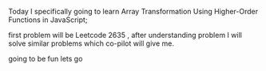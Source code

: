 Today I specifically going to learn Array Transformation Using Higher-Order Functions in JavaScript; 

first problem will be  Leetcode 2635 , after understanding problem I will solve similar problems which co-pilot will give me.


going to be fun lets go
